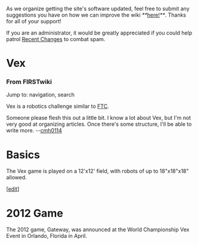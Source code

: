 As we organize getting the site's software updated, feel free to submit any
suggestions you have on how we can improve the wiki
_**_[here!](/index.php/User:Hallry/Suggestions "User:Hallry/Suggestions"
)_**_. Thanks for all of your support!

If you are an administrator, it would be greatly appreciated if you could help
patrol [Recent Changes](/index.php/Special:Recentchanges
"Special:Recentchanges" ) to combat spam.

# Vex

### From FIRSTwiki

Jump to: navigation, search

Vex is a robotics challenge similar to [FTC](/index.php/FTC "FTC" ).

Someone please flesh this out a little bit. I know a lot about Vex, but I'm
not very good at organizing articles. Once there's some structure, I'll be
able to write more. --[cmh0114](/index.php/User:Cmh0114 "User:Cmh0114" )

  


# Basics

The Vex game is played on a 12'x12' field, with robots of up to 18"x18"x18"
allowed.

[[edit](/index.php?title=Vex&action=edit&section=2 "Edit section: 2012 Game"
)]

# 2012 Game

The 2012 game, Gateway, was announced at the World Championship Vex Event in
Orlando, Florida in April.

